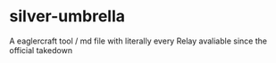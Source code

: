 # silver-umbrella
A eaglercraft tool / md file with literally every Relay avaliable since the official takedown
